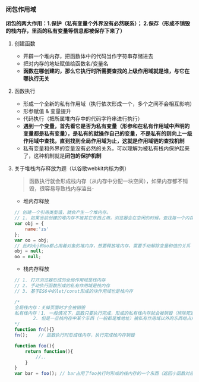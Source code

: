 ### 闭包作用域

**闭包的两大作用：1.保护（私有变量个外界没有必然联系）； 2.保存（形成不销毁的栈内存，里面的私有变量等信息都被保存下来了）**

1. 创建函数

   - 开辟一个堆内存，把函数体中的代码当作字符串存储进去
   - 把对内存的地址赋值给函数名/变量名
   - **函数在哪创建的，那么它执行时所需要查找的上级作用域就是谁，与它在哪执行无关**

2. 函数执行

   - 形成一个全新的私有作用域（执行依次形成一个，多个之间不会相互影响）
   - 形参赋值 & 变量提升
   - 代码执行（把所属堆内存中的代码字符串进行执行）
   - **遇到一个变量，首先看它是否为私有变量（形参和在私有作用域中声明的变量都是私有变量），是私有的就操作自己的变量，不是私有的则向上一级作用域中查找，直到找到全局作用域为止，这就是作用域链的查找机制**
   - 私有变量和外界的变量没有必然的关系，可以理解为被私有栈内保护起来了，这种机制就是**闭包的保护机制**

3. 关于堆栈内存释放为题（以谷歌webkit内核为例）

   > 函数执行就会形成栈内存（从内存中分配一块空间），如果内存都不销毁，很容易导致栈内存溢出-

   - 堆内存释放

   ```javascript
   // 创建一个引用类型值，就会产生一个堆内存。
   // 1. 如果当前创建的堆内存不被其它东西占用，浏览器会在空闲的时候，查找每一个内存的引用状况，不被占用都会被回收释放。
   var obj = {
       name:'zs'
   };
   var oo = obj;
   // 此时obj和oo都占用着对象的堆内存，想要释放堆内存，需要手动解除变量和值的关系（null：空对象指针）
   obj = null;
   oo = null;
   ```

   - 栈内存释放

   ```javascript
   // 1. 打开浏览器形成的全局作用域是栈内存
   // 2. 手动执行函数形成的私有作用域是栈内存
   // 3. 基于ES6中的let/const形成的块作用域也是栈内存
   
   /*
   全局栈内存：关掉页面时才会被销毁
   私有栈内存：1. 一般情况下，函数只要执行完成，形成的私有栈内存就会被销毁（排除死递归的模式）
   		  2. 但是一旦栈内存中某个东西（一般都是堆地址）被私有作用域以外的东西给占用了，则当前栈				内存不能立即被销毁（特点：私有作用域中的私有变量等信息也被保留下来了）
   */
   function fn(){}
   fn();	// 函数执行时形成栈内存，执行完成栈内存销毁
   
   function foo(){
       return function(){
           //..
       }
   }
   var bar = foo();	// bar占用了foo执行时形成的栈内存的一个东西（返回小函数对应的堆地址），则foo执行形成的栈内存不能被释放
   
   ```

   